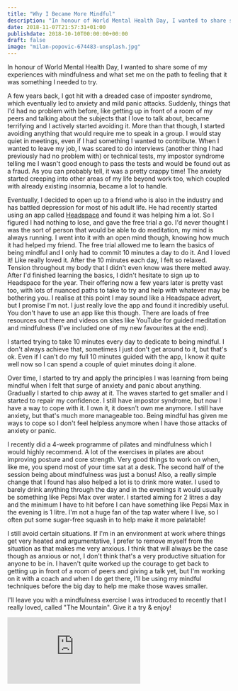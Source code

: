 ```yaml
---
title: "Why I Became More Mindful"
description: "In honour of World Mental Health Day, I wanted to share some of my experiences with mindfulness"
date: 2018-11-07T21:57:31+01:00
publishdate: 2018-10-10T00:00:00+00:00
draft: false
image: "milan-popovic-674483-unsplash.jpg"
---
```

In honour of World Mental Health Day, I wanted to share some of my experiences with mindfulness and what set me on the path to feeling that it was something I needed to try.

A few years back, I got hit with a dreaded case of imposter syndrome, which eventually led to anxiety and mild panic attacks. Suddenly, things that I'd had no problem with before, like getting up in front of a room of my peers and talking about the subjects that I love to talk about, became terrifying and I actively started avoiding it. More than that though, I started avoiding anything that would require me to speak in a group. I would stay quiet in meetings, even if I had something I wanted to contribute. When I wanted to leave my job, I was scared to do interviews (another thing I had previously had no problem with) or technical tests, my impostor syndrome telling me I wasn't good enough to pass the tests and would be found out as a fraud. As you can probably tell, it was a pretty crappy time! The anxiety started creeping into other areas of my life beyond work too, which coupled with already existing insomnia, became a lot to handle. 

Eventually, I decided to open up to a friend who is also in the industry and has battled depression for most of his adult life. He had recently started using an app called [Headspace](https://www.headspace.com) and found it was helping him a lot. So I figured I had nothing to lose, and gave the free trial a go. I'd never thought I was the sort of person that would be able to do meditation, my mind is always running. I went into it with an open mind though, knowing how much it had helped my friend. The free trial allowed me to learn the basics of being mindful and I only had to commit 10 minutes a day to do it. And I loved it! Like really loved it. After the 10 minutes each day, I felt so relaxed. Tension throughout my body that I didn't even know was there melted away. After I'd finished learning the basics, I didn't hesitate to sign up to Headspace for the year. Their offering now a few years later is pretty vast too, with lots of nuanced paths to take to try and help with whatever may be bothering you. I realise at this point I may sound like a Headspace advert, but I promise I'm not. I just really love the app and found it incredibly useful. You don't have to use an app like this though. There are loads of free resources out there and videos on sites like YouTube for guided meditation and mindfulness (I've included one of my new favourites at the end).

I started trying to take 10 minutes every day to dedicate to being mindful. I don't always achieve that, sometimes I just don't get around to it, but that's ok. Even if I can't do my full 10 minutes guided with the app, I know it quite well now so I can spend a couple of quiet minutes doing it alone. 

Over time, I started to try and apply the principles I was learning from being mindful when I felt that surge of anxiety and panic about anything. Gradually I started to chip away at it. The waves started to get smaller and I started to repair my confidence. I still have impostor syndrome, but now I have a way to cope with it. I own it, it doesn't own me anymore. I still have anxiety, but that's much more manageable too. Being mindful has given me ways to cope so I don't feel helpless anymore when I have those attacks of anxiety or panic. 

I recently did a 4-week programme of pilates and mindfulness which I would highly recommend. A lot of the exercises in pilates are about improving posture and core strength. Very good things to work on when, like me, you spend most of your time sat at a desk. The second half of the session being about mindfulness was just a bonus! Also, a really simple change that I found has also helped a lot is to drink more water. I used to barely drink anything through the day and in the evenings it would usually be something like Pepsi Max over water. I started aiming for 2 litres a day and the minimum I have to hit before I can have something like Pepsi Max in the evening is 1 litre. I'm not a huge fan of the tap water where I live, so I often put some sugar-free squash in to help make it more palatable! 

I still avoid certain situations. If I'm in an environment at work where things get very heated and argumentative, I prefer to remove myself from the situation as that makes me very anxious. I think that will always be the case though as anxious or not, I don't think that's a very productive situation for anyone to be in. I haven't quite worked up the courage to get back to getting up in front of a room of peers and giving a talk yet, but I'm working on it with a coach and when I do get there, I'll be using my mindful techniques before the big day to help me make those waves smaller. 

I'll leave you with a mindfulness exercise I was introduced to recently that I really loved, called "The Mountain". Give it a try & enjoy!

<div class="aspect-ratio">
    <iframe src="https://www.youtube.com/embed/QMCIR-e9D5Q?rel=0" frameborder="0" allow="autoplay; encrypted-media" allowfullscreen></iframe>
</div>